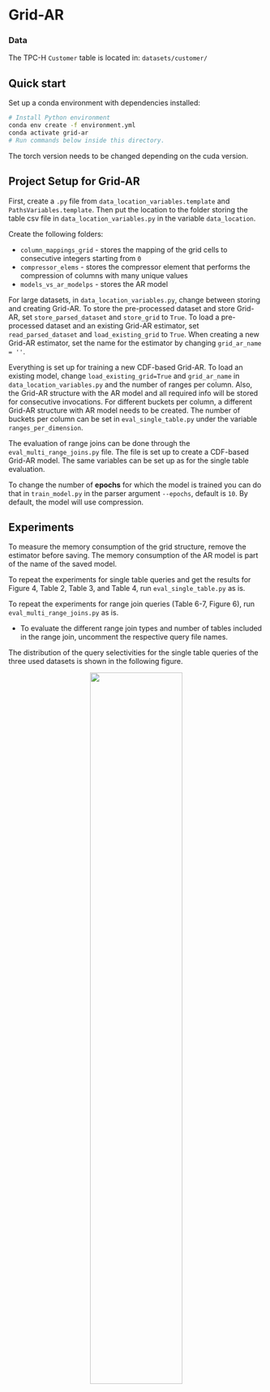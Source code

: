 # Grid-AR

### Data

The TPC-H `Customer` table is located in: `datasets/customer/`

## Quick start

Set up a conda environment with dependencies installed:

```bash
# Install Python environment
conda env create -f environment.yml
conda activate grid-ar
# Run commands below inside this directory.
```
The torch version needs to be changed depending on the cuda version.

## Project Setup for Grid-AR 
First, create a `.py` file from `data_location_variables.template` and `PathsVariables.template`. Then put the location to the folder storing the table csv file in `data_location_variables.py` in the variable `data_location`.

Create the following folders:

- `column_mappings_grid` - stores the mapping of the grid cells to consecutive integers starting from `0`
- `compressor_elems` - stores the compressor element that performs the compression of columns with many unique values
- `models_vs_ar_modelps` - stores the AR model 

For large datasets, in `data_location_variables.py`, change between storing and creating Grid-AR. 
To store the pre-processed dataset and store Grid-AR, set `store_parsed_dataset` and `store_grid` to `True`.
To load a pre-processed dataset and an existing Grid-AR estimator, set `read_parsed_dataset` and `load_existing_grid` to `True`.
When creating a new Grid-AR estimator, set the name for the estimator by changing `grid_ar_name = ''`. 


Everything is set up for training a new CDF-based Grid-AR. 
To load an existing model, change `load_existing_grid=True` and `grid_ar_name` in `data_location_variables.py` and the number of ranges per column.
Also, the Grid-AR structure with the AR model and all required info will be stored for consecutive invocations.
For different buckets per column, a different Grid-AR structure with AR model needs to be created. 
The number of buckets per column can be set in `eval_single_table.py` under the variable `ranges_per_dimension`.

The evaluation of range joins can be done through the `eval_multi_range_joins.py` file. The file is set up to create a CDF-based Grid-AR model. The same variables can be set up as for the single table evaluation. 

To change the number of **epochs** for which the model is trained you can do that in `train_model.py` in the parser argument `--epochs`, default is `10`.
By default, the model will use compression.

## Experiments
To measure the memory consumption of the grid structure, remove the estimator before saving. 
The memory consumption of the AR model is part of the name of the saved model.

To repeat the experiments for single table queries and get the results for Figure 4, Table 2, Table 3, and Table 4, run `eval_single_table.py` as is.

To repeat the experiments for range join queries (Table 6-7, Figure 6), run `eval_multi_range_joins.py` as is.
- To evaluate the different range join types and number of tables included in the range join, uncomment the respective query file names.

The distribution of the query selectivities for the single table queries of the three used datasets is shown in the following figure. 
<p align='center'>
<img src="https://github.com/user-attachments/assets/f346535e-4ae4-4fd8-82d8-61906fef38d9" width=60%/>
</p>
<!-- ![Screenshot 2024-11-22 at 13 04 09|10](https://github.com/user-attachments/assets/f346535e-4ae4-4fd8-82d8-61906fef38d9) -->


